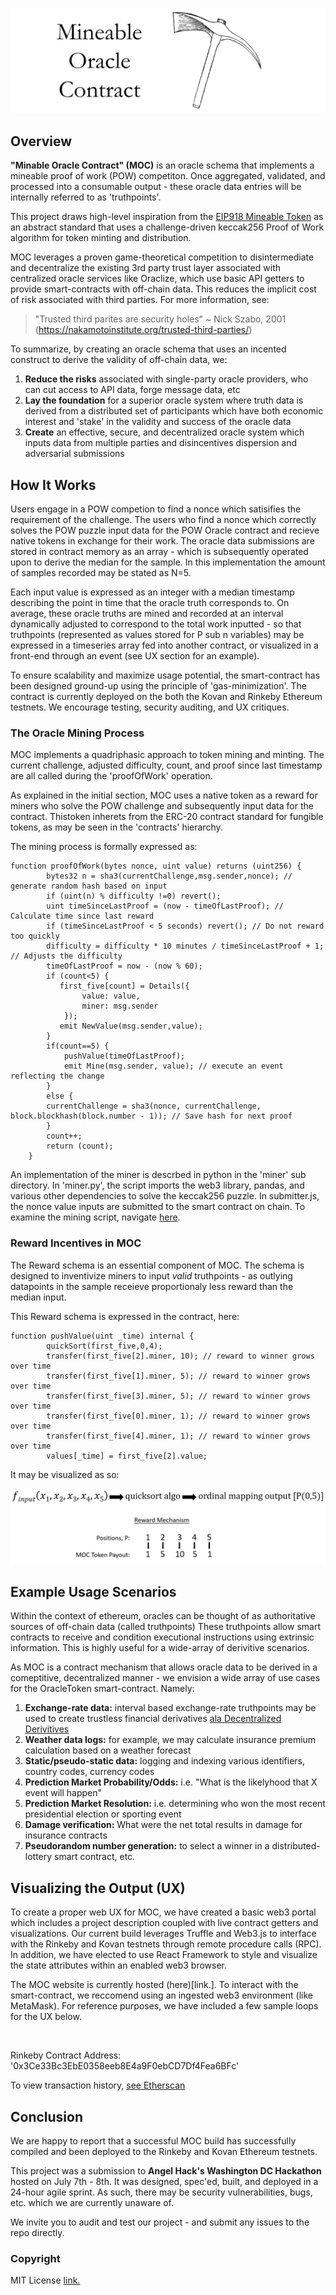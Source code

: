 ![Header Image](https://github.com/SamuelLJackson/AngelHackTeam/blob/master/MOCHeader.PNG)

## Overview
<b>"Minable Oracle Contract" (MOC)</b> is an oracle schema that implements a mineable proof of work (POW) competiton.  Once aggregated, validated, and processed into a consumable output - these oracle data entries will be internally referred to as 'truthpoints'.  

This project draws high-level inspiration from the [EIP918 Mineable Token](https://github.com/ethereum/EIPs/blob/master/EIPS/eip-918.md) as an abstract standard that uses a challenge-driven keccak256 Proof of Work algorithm for token minting and distribution.  

MOC leverages a proven game-theoretical competition to disintermediate and decentralize the existing 3rd party trust layer associated with centralized oracle services like Oraclize, which use basic API getters to provide smart-contracts with off-chain data.  This reduces the implicit cost of risk associated with third parties.  For more information, see:

> "Trusted third parites are security holes" ~ Nick Szabo, 2001 (https://nakamotoinstitute.org/trusted-third-parties/)

To summarize, by creating an oracle schema that uses an incented construct to derive the validity of off-chain data, we:
  1. <b>Reduce the risks</b> associated with single-party oracle providers, who can cut access to API data, forge message data, etc
  2. <b>Lay the foundation</b> for a superior oracle system where truth data is derived from a distributed set of participants which have both economic interest and 'stake' in the validity and success of the oracle data
  3. <b>Create</b> an effective, secure, and decentralized oracle system which inputs data from multiple parties and disincentives dispersion and adversarial submissions


## How It Works
Users engage in a POW competion to find a nonce which satisifies the requirement of the challenge.  The users who find a nonce which correctly solves the POW puzzle input data for the POW Oracle contract and recieve native tokens in exchange for their work.  The oracle data submissions are stored in contract memory as an array - which is subsequently operated upon to derive the median for the sample. In this implementation the amount of samples recorded may be stated as N=5.  

Each input value is expressed as an integer with a median timestamp describing the point in time that the oracle truth corresponds to.  On average, these oracle truths are mined and recorded at an interval dynamically adjusted to correspond to the total work inputted - so that truthpoints (represented as values stored for P sub n variables) may be expressed in a timeseries array fed into another contract, or visualized in a front-end through an event (see UX section for an example).

To ensure scalability and maximize usage potential, the smart-contract has been designed ground-up using the principle of 'gas-minimization'.  The contract is currently deployed on the both the Kovan and Rinkeby Ethereum testnets. We encourage testing, security auditing, and UX critiques.


### The Oracle Mining Process
MOC implements a quadriphasic approach to token mining and minting.  The current challenge, adjusted difficulty, count, and proof since last timestamp are all called during the 'proofOfWork' operation.

As explained in the initial section, MOC uses a native token as a reward for miners who solve the POW challenge and subsequently input data for the contract.  Thistoken inherets from the ERC-20 contract standard for fungible tokens, as may be seen in the 'contracts' hierarchy.

The mining process is formally expressed as:

```solidity
function proofOfWork(bytes nonce, uint value) returns (uint256) {
        bytes32 n = sha3(currentChallenge,msg.sender,nonce); // generate random hash based on input
        if (uint(n) % difficulty !=0) revert();
        uint timeSinceLastProof = (now - timeOfLastProof); // Calculate time since last reward
        if (timeSinceLastProof < 5 seconds) revert(); // Do not reward too quickly
        difficulty = difficulty * 10 minutes / timeSinceLastProof + 1; // Adjusts the difficulty
        timeOfLastProof = now - (now % 60);
        if (count<5) {
           first_five[count] = Details({
                value: value,
                miner: msg.sender
            });  
           emit NewValue(msg.sender,value);
        } 
        if(count==5) {
            pushValue(timeOfLastProof);
            emit Mine(msg.sender, value); // execute an event reflecting the change
        }
        else {
        currentChallenge = sha3(nonce, currentChallenge, block.blockhash(block.number - 1)); // Save hash for next proof
        }
        count++;
        return (count);
    }
```

An implementation of the miner is descrbed in python in the 'miner' sub directory.  In 'miner.py', the script imports the web3 library, pandas, and various other dependencies to solve the keccak256 puzzle.  In submitter.js, the nonce value inputs are submitted to the smart contract on chain.  To examine the mining script, navigate [here](https://github.com/SamuelLJackson/AngelHackTeam/blob/master/miner/miner.py).


### Reward Incentives in MOC
The Reward schema is an essential component of MOC.  The schema is designed to inventivize miners to input <i>valid</i> truthpoints - as outlying datapoints in the sample receieve proportionaly less reward than the median input.

This Reward schema is expressed in the contract, here:

```solidity
function pushValue(uint _time) internal {
        quickSort(first_five,0,4);
        transfer(first_five[2].miner, 10); // reward to winner grows over time
        transfer(first_five[1].miner, 5); // reward to winner grows over time
        transfer(first_five[3].miner, 5); // reward to winner grows over time
        transfer(first_five[0].miner, 1); // reward to winner grows over time
        transfer(first_five[4].miner, 1); // reward to winner grows over time
        values[_time] = first_five[2].value;
```

It may be visualized as so:

![Reward Mechanism](https://github.com/SamuelLJackson/AngelHackTeam/blob/master/RewardMechanism.PNG)


## Example Usage Scenarios

Within the context of ethereum, oracles can be thought of as authoritative sources of off-chain data (called truthpoints) These truthpoints allow smart contracts to receive and condition executional instructions using extrinsic information.  This is highly useful for a wide-array of derivitive scenarios.

As MOC is a contract mechanism that allows oracle data to be derived in a comeptitive, decentralized manner - we envision a wide array of use cases for the OracleToken smart-contract.  Namely:
1. <b>Exchange-rate data:</b> interval based exchange-rate truthpoints may be used to create trustless financial derivatives [ala Decentralized Derivitives](https://github.com/decentralizedderivatives/)
2. <b>Weather data logs:</b> for example, we may calculate insurance premium calculation based on a weather forecast
3. <b>Static/pseudo-static data:</b> logging and indexing various identifiers, country codes, currency codes
4. <b>Prediction Market Probability/Odds:</b> i.e. "What is the likelyhood that X event will happen"
5. <b>Prediction Market Resolution:</b> i.e. determining who won the most recent presidential election or sporting event
6. <b>Damage verification:</b> What were the net total results in damage for insurance contracts
7. <b>Pseudorandom number generation:</b> to select a winner in a distributed-lottery smart contract, etc.


## Visualizing the Output (UX)

To create a proper web UX for MOC, we have created a basic web3 portal which includes a project description coupled with live contract getters and visualizations.  Our current build leverages Truffle and Web3.js to interface with the Rinkeby and Kovan testnets through remote procedure calls (RPC). In addition, we have elected to use React Framework to style and visualize the state attributes within an enabled web3 browser.

The MOC website is currently hosted (here)[link.].  To interact with the smart-contract, we reccomend using an ingested web3 environment (like MetaMask).  For reference purposes, we have included a few sample loops for the UX below.

<image>

Rinkeby Contract Address:  '0x3Ce33Bc3EbE0358eeb8E4a9F0ebCD7Df4Fea6BFc'

To view transaction history, [see Etherscan](https://rinkeby.etherscan.io/address/0x3ce33bc3ebe0358eeb8e4a9f0ebcd7df4fea6bfc)


## Conclusion

We are happy to report that a successful MOC build has successfully compiled and been deployed to the Rinkeby and Kovan Ethereum testnets. 

This project was a submission to <b>Angel Hack's Washington DC Hackathon</b> hosted on July 7th - 8th.  It was designed, spec'ed, built, and deployed in a 24-hour agile sprint.  As such, there may be security vulnerabilities, bugs, etc. which we are currently unaware of.

We invite you to audit and test our project - and submit any issues to the repo directly.


### Copyright
MIT License [link.](https://github.com/SamuelLJackson/AngelHackTeam/blob/master/LICENSE)

